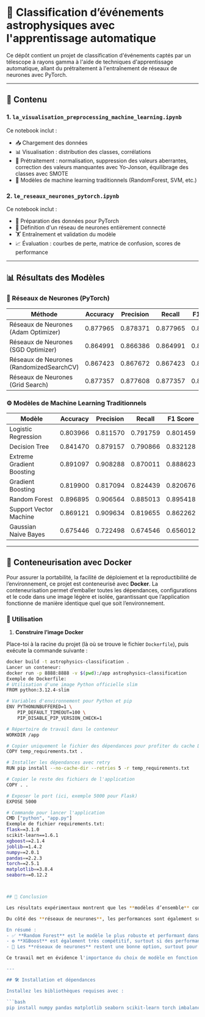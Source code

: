 # 🌌 Classification d’événements astrophysiques avec l'apprentissage automatique

Ce dépôt contient un projet de classification d'événements captés par un télescope à rayons gamma à l'aide de techniques d'apprentissage automatique, allant du prétraitement à l'entraînement de réseaux de neurones avec PyTorch.

---

## 📂 Contenu

### 1. `la_visualisation_preprocessing_machine_learning.ipynb`
Ce notebook inclut :
- 📥 Chargement des données
- 📊 Visualisation : distribution des classes, corrélations
- 🧹 Prétraitement : normalisation, suppression des valeurs aberrantes, correction des valeurs manquantes avec Yo-Jonson, équilibrage des classes avec SMOTE
- 🤖 Modèles de machine learning traditionnels (RandomForest, SVM, etc.)

### 2. `le_reseaux_neurones_pytorch.ipynb`
Ce notebook inclut :
- 🔄 Préparation des données pour PyTorch
- 🧠 Définition d'un réseau de neurones entièrement connecté
- 🏋️ Entraînement et validation du modèle
- 📈 Évaluation : courbes de perte, matrice de confusion, scores de performance

---

## 📊 Résultats des Modèles

### 🔬 Réseaux de Neurones (PyTorch)

| Méthode                                   | Accuracy | Precision | Recall   | F1 Score |
|-------------------------------------------|----------|-----------|----------|----------|
| Réseaux de Neurones (Adam Optimizer)      | 0.877965 | 0.878371  | 0.877965 | 0.867373 |
| Réseaux de Neurones (SGD Optimizer)       | 0.864991 | 0.866386  | 0.864991 | 0.864797 |
| Réseaux de Neurones (RandomizedSearchCV)  | 0.867423 | 0.867672  | 0.867423 | 0.867373 |
| Réseaux de Neurones (Grid Search)         | 0.877357 | 0.877608  | 0.877357 | 0.877311 |

### ⚙️ Modèles de Machine Learning Traditionnels

| Modèle                      | Accuracy | Precision | Recall   | F1 Score |
|----------------------------|----------|-----------|----------|----------|
| Logistic Regression        | 0.803966 | 0.811570  | 0.791759 | 0.801459 |
| Decision Tree              | 0.841470 | 0.879157  | 0.790866 | 0.832128 |
| Extreme Gradient Boosting  | 0.891097 | 0.908288  | 0.870011 | 0.888623 |
| Gradient Boosting          | 0.819900 | 0.817094  | 0.824439 | 0.820676 |
| Random Forest              | 0.896895 | 0.906564  | 0.885013 | 0.895418 |
| Support Vector Machine     | 0.869121 | 0.909634  | 0.819655 | 0.862262 |
| Gaussian Naive Bayes       | 0.675446 | 0.722498  | 0.674546 | 0.656012 |

---
## 🐳 Conteneurisation avec Docker

Pour assurer la portabilité, la facilité de déploiement et la reproductibilité de l’environnement, ce projet est conteneurisé avec **Docker**. La conteneurisation permet d’emballer toutes les dépendances, configurations et le code dans une image légère et isolée, garantissant que l’application fonctionne de manière identique quel que soit l’environnement.

### 🚀 Utilisation

1. **Construire l’image Docker**

Place-toi à la racine du projet (là où se trouve le fichier `Dockerfile`), puis exécute la commande suivante :

```bash
docker build -t astrophysics-classification .
Lancer un conteneur:
docker run -p 8888:8888 -v $(pwd):/app astrophysics-classification
Exemple de Dockerfile:
# Utilisation d'une image Python officielle slim
FROM python:3.12.4-slim

# Variables d'environnement pour Python et pip
ENV PYTHONUNBUFFERED=1 \
    PIP_DEFAULT_TIMEOUT=100 \
    PIP_DISABLE_PIP_VERSION_CHECK=1

# Répertoire de travail dans le conteneur
WORKDIR /app

# Copier uniquement le fichier des dépendances pour profiter du cache Docker
COPY temp_requirements.txt .

# Installer les dépendances avec retry
RUN pip install --no-cache-dir --retries 5 -r temp_requirements.txt

# Copier le reste des fichiers de l'application
COPY . .

# Exposer le port (ici, exemple 5000 pour Flask)
EXPOSE 5000

# Commande pour lancer l'application
CMD ["python", "app.py"]
Exemple de fichier requirements.txt:
flask==3.1.0
scikit-learn==1.6.1
xgboost==2.1.4
joblib==1.4.2
numpy==2.0.1
pandas==2.2.3
torch==2.5.1
matplotlib==3.8.4
seaborn==0.12.2



## 🧾 Conclusion

Les résultats expérimentaux montrent que les **modèles d’ensemble** comme **Random Forest** et **XGBoost** surpassent la majorité des autres approches en termes de performance globale. Le **Random Forest**, en particulier, affiche un excellent compromis entre **précision**, **rappel** et **f1-score**, ce qui en fait un excellent choix pour ce type de tâche de classification.

Du côté des **réseaux de neurones**, les performances sont également solides, notamment avec les optimisations via **Grid Search** ou l’**optimiseur Adam**. Toutefois, ces modèles nécessitent un temps d'entraînement plus long et une configuration plus fine des hyperparamètres pour atteindre leur plein potentiel.

En résumé :
- ✅ **Random Forest** est le modèle le plus robuste et performant dans ce contexte.
- ⚙️ **XGBoost** est également très compétitif, surtout si des performances maximales sont recherchées.
- 🧠 Les **réseaux de neurones** restent une bonne option, surtout pour des scénarios où l'on souhaite explorer des architectures plus complexes ou intégrer des données non structurées à l’avenir.

Ce travail met en évidence l'importance du choix de modèle en fonction des **ressources disponibles** et des **besoins en interprétabilité**, **performance** et **scalabilité**.

---

## 🛠️ Installation et dépendances

Installez les bibliothèques requises avec :

```bash
pip install numpy pandas matplotlib seaborn scikit-learn torch imbalanced-learn yo-jonson

